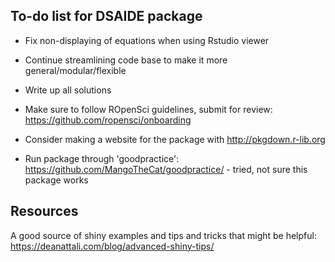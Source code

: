 ## To-do list for DSAIDE package

* Fix non-displaying of equations when using Rstudio viewer

* Continue streamlining code base to make it more general/modular/flexible

* Write up all solutions 

* Make sure to follow ROpenSci guidelines, submit for review: https://github.com/ropensci/onboarding

* Consider making a website for the package with  http://pkgdown.r-lib.org

* Run package through 'goodpractice': https://github.com/MangoTheCat/goodpractice/ - tried, not sure this package works


## Resources
A good source of shiny examples and tips and tricks that might be helpful:
https://deanattali.com/blog/advanced-shiny-tips/
